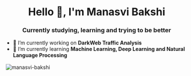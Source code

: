 <h1 align="center">Hello 👋, I'm Manasvi Bakshi</h1>
<h3 align="center">Currently studying, learning and trying to be better</h3>

- 🔭 I’m currently working on **DarkWeb Traffic Analysis**
- 🌱 I’m currently learning **Machine Learning, Deep Learning and Natural Language Processing**


<p>&nbsp;<img align="center" src="https://github-readme-stats.vercel.app/api?username=manasvi-bakshi&show_icons=true&locale=en" alt="manasvi-bakshi" /></p>

